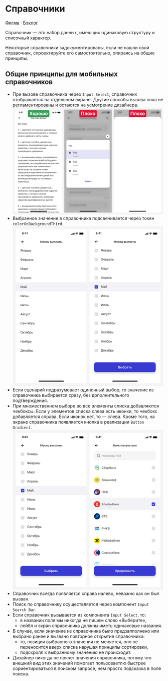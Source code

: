 # Справочники
[Фигма](https://www.figma.com/design/vcJnk1pjqywou7To3O52Rq/%D0%A1%D0%BF%D1%80%D0%B0%D0%B2%D0%BE%D1%87%D0%BD%D0%B8%D0%BA%D0%B8?node-id=0%3A1&t=rBxW1OOzYNj348qg-1) · [Бэклог](https://jira.psbnk.msk.ru/secure/RapidBoard.jspa?rapidView=3142&projectKey=DS&quickFilter=24073)

Справочник — это набор данных, имеющих одинаковую структуру и списочный характер.

Некоторые справочники задокументированы, если не нашли свой справочник, спроектируйте его самостоятельно, опираясь на общие принципы.

## Общие принципы для мобильных справочников
- При вызове справочника через `Input Select`, справочник отображается на отдельном экране. Другие способы вызова пока не регламентированы и остаются на усмотрение дизайнера.
  ![Поиск по телефону](./img/1.png)
- Выбранное значение в справочнике подсвечивается через токен `colorOnBackgroundThird`.
  ![Поиск по телефону](./img/3.png)
- Если сценарий подразумевает одиночный выбор, то значение из справочника выбирается сразу, без дополнительного подтверждения.
- При множественном выборе во все элементы списка добавляются чекбоксы. Если у элементов списка слева есть иконки, то чекбокс добавляется справа. Если иконок нет, то — слева. Кроме того, на экране справочника появляется кнопка в реализации `Button Gradient`.
  ![Поиск по телефону](./img/2.png)
- Справочник всегда появляется справа налево, неважно как он был вызван.
- Поиск по справочнику осуществляется через компонент `Input Search Bar`.
- Если справочник вызывается из компонента `Input Select`, то: 
  - в названии поля мы никогда не пишем слово «Выберите»,
  - лейбл и экран справочника должны иметь одинаковые названия.
- В случае, если значение из справочника было предзапполнено или выбрано ранее и вызвано повторное открытие справочника:
  - то, позиция выбранного значения не меняется, оно не переносится вверх списка нарушая принципы сортировки,
  - подскролл к выбранному значению не происходит.
- Дизайнер никогда не прячет значения справочника, потому что внешний вид этих значений помогает пользоваетлю быстрее сориентироваться в поиском запросе, чем просто подсказка в поле поиска.

